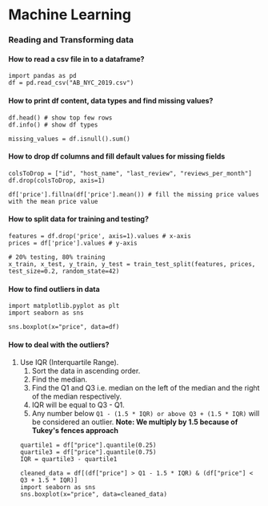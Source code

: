 # Machine Learning

### Reading and Transforming data

#### How to read a csv file in to a dataframe?
```
import pandas as pd
df = pd.read_csv("AB_NYC_2019.csv")
```

#### How to print df content, data types and find missing values?
```
df.head() # show top few rows
df.info() # show df types

missing_values = df.isnull().sum()
```

#### How to drop df columns and fill default values for missing fields
```
colsToDrop = ["id", "host_name", "last_review", "reviews_per_month"]
df.drop(colsToDrop, axis=1)

df['price'].fillna(df['price'].mean()) # fill the missing price values with the mean price value
```

#### How to split data for training and testing?
```
features = df.drop('price', axis=1).values # x-axis
prices = df['price'].values # y-axis

# 20% testing, 80% training
x_train, x_test, y_train, y_test = train_test_split(features, prices, test_size=0.2, random_state=42)
```

#### How to find outliers in data
```
import matplotlib.pyplot as plt
import seaborn as sns

sns.boxplot(x="price", data=df)
```

#### How to deal with the outliers?

1. Use IQR (Interquartile Range).
   1. Sort the data in ascending order.
   2. Find the median.
   3. Find the Q1 and Q3 i.e. median on the left of the median and the right of the median respectively.
   4. IQR will be equal to Q3 - Q1.
   5. Any number below `Q1 - (1.5 * IQR) or above Q3 + (1.5 * IQR)` will be considered an outlier. **Note: We multiply by 1.5 because of Tukey's fences approach**
    ```
    quartile1 = df["price"].quantile(0.25)
    quartile3 = df["price"].quantile(0.75)
    IQR = quartile3 - quartile1
    
    cleaned_data = df[(df["price"] > Q1 - 1.5 * IQR) & (df["price"] < Q3 + 1.5 * IQR)]
    import seaborn as sns
    sns.boxplot(x="price", data=cleaned_data)
    ```